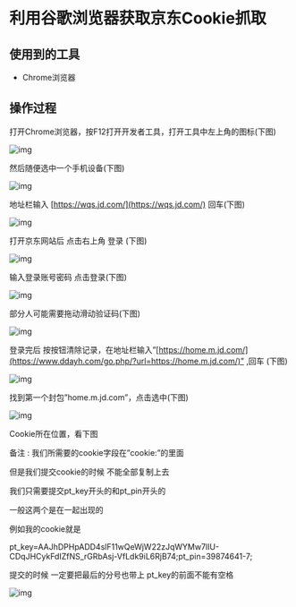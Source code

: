 # 利用谷歌浏览器获取京东Cookie抓取

## 使用到的工具

- Chrome浏览器

## 操作过程

打开Chrome浏览器，按F12打开开发者工具，打开工具中左上角的图标(下图)

![img](http://imgoss.xgss.net/picgo/a154a6e38730498cb9a8f8244e56e890?aliyunoss)

然后随便选中一个手机设备(下图)

![img](http://imgoss.xgss.net/picgo/f9add4b1c06248e89208e4d4dab88085?aliyunoss)

地址栏输入 [https://wqs.jd.com/](https://wqs.jd.com/) 回车(下图)

![img](http://imgoss.xgss.net/picgo/95dbb8f147634f5da344b56eae772e15?aliyunoss)

打开京东网站后 点击右上角 登录 (下图)

![img](http://imgoss.xgss.net/picgo/f68f0ef516ee493fa3c91e09641a4916?aliyunoss)

输入登录账号密码 点击登录(下图)

![img](http://imgoss.xgss.net/picgo/3780492a021f49f7860810aa1d135374?aliyunoss)

部分人可能需要拖动滑动验证码(下图)

![img](http://imgoss.xgss.net/picgo/8a43b70cf0b4457cac59215d78ab5ed0?aliyunoss)

登录完后 按按钮清除记录，在地址栏输入”[https://home.m.jd.com/](https://www.ddayh.com/go.php/?url=https://home.m.jd.com/)” ,回车 (下图)

![img](http://imgoss.xgss.net/picgo/7b242d5bf5d147f58539c5e6a5f01cd2?aliyunoss)

找到第一个封包”home.m.jd.com”，点击选中(下图)

![img](http://imgoss.xgss.net/picgo/5a01d0b4249c4ea4b65209ffdd893c94?aliyunoss)

Cookie所在位置，看下图

备注 : 我们所需要的cookie字段在”cookie:”的里面

但是我们提交cookie的时候 不能全部复制上去

我们只需要提交pt_key开头的和pt_pin开头的

一般这两个是在一起出现的

例如我的cookie就是

pt_key=AAJhDPHpADD4slF11wQeWjW22zJqWYMw7lIU-CDqJHCykFdIZfNS_rGRbAsj-VfLdk9iL6RjB74;pt_pin=39874641-7;

提交的时候 一定要把最后的分号也带上  pt_key的前面不能有空格



![img](http://imgoss.xgss.net/picgo/d861069047f9419ab3f4a18218bd1598?aliyunoss)

 